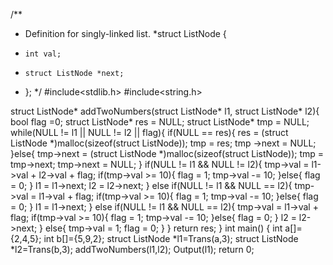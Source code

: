   /**
  * Definition for singly-linked list.
  *struct ListNode {
  *     int val;
  *     struct ListNode *next;
  * };
  */
  #include<stdlib.h>
  #include<string.h>

  struct ListNode* addTwoNumbers(struct ListNode* l1, struct ListNode* l2){
    bool flag =0;
    struct ListNode* res = NULL;
    struct ListNode* tmp = NULL;
    while(NULL != l1 || NULL != l2 || flag){
     if(NULL == res){
        res = (struct ListNode *)malloc(sizeof(struct ListNode));
	tmp = res;
	tmp ->next = NULL;
  }else{
       tmp->next = (struct ListNode *)malloc(sizeof(struct ListNode));
       tmp = tmp->next;
       tmp->next = NULL;
   }
   if(NULL != l1 && NULL != l2){
      tmp->val = l1->val + l2->val + flag;
        if(tmp->val >= 10){
	   flag = 1;
	   tmp->val -= 10;
  }else{
    flag = 0;
  }
  l1 = l1->next;
  l2 = l2->next;
 }
 else if(NULL != l1 && NULL == l2){
    tmp->val = l1->val + flag;
    if(tmp->val >= 10){
    flag = 1;
    tmp->val -= 10;
  }else{
     flag = 0;
  }
  l1 = l1->next;
}
 else if(NULL != l1 && NULL == l2){
     tmp->val = l1->val + flag;
     if(tmp->val >= 10){
        flag = 1;
	tmp->val -= 10;
    }else{
        flag = 0;
    }
    l2 = l2->next;
 }
  else{
     tmp->val = 1;
     flag = 0;
   }
  }
  return res;
}
int main()
{
          int a[]={2,4,5};
	  int b[]={5,9,2};
	  struct ListNode *l1=Trans(a,3);
	  struct ListNode *l2=Trans(b,3);
	  addTwoNumbers(l1,l2);
	  Output(l1);
	  return 0;
